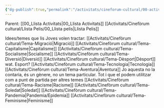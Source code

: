 ```yaml
---
{"dg-publish":true,"permalink":"/activitats/cineforum-cultural/00-activitat-cineforum-cultural/"}
---
```


Parent: [[00_Llista Activitats\|00_Llista Activitats]]
[[Activitats/Cinefòrum cultural/Llista Pelis/00_Llista pelis\|Llista Pelis]]

Idees/temes que lis Joves volen tractar: 
[[Activitats/Cinefòrum cultural/Tema-Migració\|Migració]]
[[Activitats/Cinefòrum cultural/Tema-Capitalisme\|Capitalisme]]
[[Activitats/Cinefòrum cultural/Tema-Socialisme\|Socialisme]]
[[Activitats/Cinefòrum cultural/Tema-Diversió\|Diversió]]
[[Activitats/Cinefòrum cultural/Tema-Dèsport\|Dèsport]] wat. Esport?
[[Activitats/Cinefòrum cultural/Tema-Tecnologia\|Tecnologia]]
[[Activitats/Cinefòrum cultural/Tema-Aventura\|Aventura]] Jo aquesta no la contaria, és un gènere, no un tema particular. Tot i que el podem utilitzar com a punt de partida per altres temes
[[Activitats/Cinefòrum cultural/Tema-Racisme\|Racisme]]
[[Activitats/Cinefòrum cultural/Tema-Soledat\|Soledat]]
[[Activitats/Cinefòrum cultural/Tema-Pandemia\|Pandemia/Epidemia]]
[[Activitats/Cinefòrum cultural/Tema-Feminisme\|Feminisme]]
